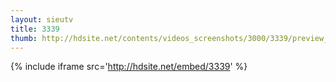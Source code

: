 ```yaml
---
layout: sieutv
title: 3339
thumb: http://hdsite.net/contents/videos_screenshots/3000/3339/preview_360p.mp4.jpg
---
```

{% include iframe src='http://hdsite.net/embed/3339' %}
 
